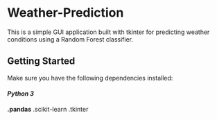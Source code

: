 # Weather-Prediction
This is a simple GUI application built with tkinter for predicting weather conditions using a Random Forest classifier.

## Getting Started
Make sure you have the following dependencies installed:
#### *Python 3*
**.pandas**
.scikit-learn
.tkinter
